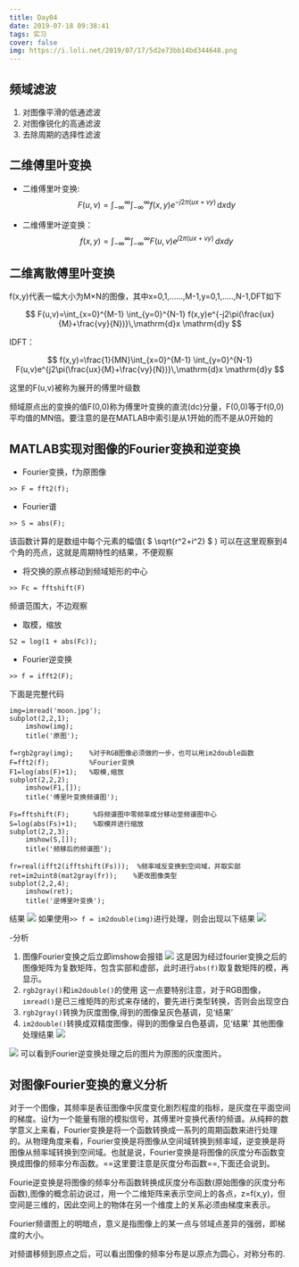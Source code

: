 ```yaml
---
title: Day04
date: 2019-07-18 09:38:41
tags: 实习
cover: false
img: https://i.loli.net/2019/07/17/5d2e73bb14bd344648.png
---
```


## 频域滤波
1. 对图像平滑的低通滤波
2. 对图像锐化的高通滤波
3. 去除周期的选择性滤波

## 二维傅里叶变换
- 二维傅里叶变换:
$$ F(u,v)=\int_{-\infty}^{\infty} \int_{-\infty}^{\infty} f(x,y)e^{-j2\pi(ux + vy)}\,\mathrm{d}x \mathrm{d}y $$

- 二维傅里叶逆变换：
$$ f(x,y) = \int_{-\infty}^{\infty} \int_{-\infty}^{\infty} F(u,v)e^{j2\pi(ux + vy)}\,dxdy $$

## 二维离散傅里叶变换

f(x,y)代表一幅大小为M×N的图像，其中x=0,1,......,M-1,y=0,1,.....,N-1,DFT如下

$$ F(u,v)=\int_{x=0}^{M-1} \int_{y=0}^{N-1} f(x,y)e^{-j2\pi(\frac{ux}{M}+\frac{vy}{N})}\,\mathrm{d}x \mathrm{d}y $$

IDFT：

$$ f(x,y)=\frac{1}{MN}\int_{x=0}^{M-1} \int_{y=0}^{N-1} F(u,v)e^{j2\pi(\frac{ux}{M}+\frac{vy}{N})}\,\mathrm{d}x \mathrm{d}y $$

这里的F(u,v)被称为展开的傅里叶级数

频域原点出的变换的值F(0,0)称为傅里叶变换的直流(dc)分量，F(0,0)等于f(0,0)平均值的MN倍。要注意的是在MATLAB中索引是从1开始的而不是从0开始的

## MATLAB实现对图像的Fourier变换和逆变换
+ Fourier变换，f为原图像
```
>> F = fft2(f);
```
+ Fourier谱
```
>> S = abs(F);
```
该函数计算的是数组中每个元素的幅值( $ \sqrt{r^2+i^2} $ )
可以在这里观察到4个角的亮点，这就是周期特性的结果，不便观察
+ 将交换的原点移动到频域矩形的中心
```
>> Fc = fftshift(F)
```
频谱范围大，不边观察
+ 取模，缩放
```
S2 = log(1 + abs(Fc));
```
+ Fourier逆变换
```
>> f = ifft2(F);
```
下面是完整代码
```
img=imread('moon.jpg');
subplot(2,2,1);
    imshow(img);
    title('原图');
    
f=rgb2gray(img);    %对于RGB图像必须做的一步，也可以用im2double函数
F=fft2(f);          %Fourier变换
F1=log(abs(F)+1);   %取模,缩放
subplot(2,2,2);
    imshow(F1,[]);
    title('傅里叶变换频谱图');
    
Fs=fftshift(F);      %将频谱图中零频率成分移动至频谱图中心
S=log(abs(Fs)+1);    %取模并进行缩放
subplot(2,2,3);
    imshow(S,[]);
    title('频移后的频谱图');
    
fr=real(ifft2(ifftshift(Fs)));  %频率域反变换到空间域，并取实部
ret=im2uint8(mat2gray(fr));    %更改图像类型
subplot(2,2,4);
    imshow(ret);
    title('逆傅里叶变换');
```
结果
![](https://i.loli.net/2019/07/18/5d3043778b4e114553.jpg)
如果使用`>> f = im2double(img)`进行处理，则会出现以下结果
![](https://i.loli.net/2019/07/18/5d304377bcc9554917.jpg)

-分析    
1. 图像Fourier变换之后立即imshow会报错
![](https://i.loli.net/2019/07/18/5d3043779bef722309.jpg)
这是因为经过fourier变换之后的图像矩阵为复数矩阵，包含实部和虚部，此时进行`abs(f)`取复数矩阵的模，再显示。
2. `rgb2gray()`和`im2double()`的使用
这一点要特别注意，对于RGB图像，`imread()`是已三维矩阵的形式来存储的，要先进行类型转换，否则会出现空白    
3. `rgb2gray()`转换为灰度图像,得到的图像呈灰色基调，见‘结果’
4. `im2double()`转换成双精度图像，得到的图像呈白色基调，见‘结果’
其他图像处理结果
![](https://i.loli.net/2019/07/18/5d304377bd0c676784.jpg)

![](https://i.loli.net/2019/07/18/5d304377b0b2610307.jpg)
可以看到Fourier逆变换处理之后的图片为原图的灰度图片。
## 对图像Fourier变换的意义分析

对于一个图像，其频率是表征图像中灰度变化剧烈程度的指标，是灰度在平面空间的梯度。设f为一个能量有限的模拟信号，其傅里叶变换代表f的频谱。从纯粹的数学意义上来看，Fourier变换是将一个函数转换成一系列的周期函数来进行处理的。从物理角度来看，Fourier变换是将图像从空间域转换到频率域，逆变换是将图像从频率域转换到空间域。也就是说，Fourier变换是将图像的灰度分布函数变换成图像的频率分布函数。==这里要注意是灰度分布函数==,下面还会说到。

Fourie逆变换是将图像的频率分布函数转换成灰度分布函数(原始图像的灰度分布函数),图像的概念前边说过，用一个二维矩阵来表示空间上的各点，z=f(x,y)，但空间是三维的，因此空间上的物体在另一个维度上的关系必须由梯度来表示。

Fourier频谱图上的明暗点，意义是指图像上的某一点与邻域点差异的强弱，即梯度的大小。

对频谱移频到原点之后，可以看出图像的频率分布是以原点为圆心，对称分布的.
